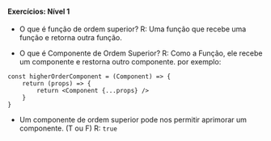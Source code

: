 #### Exercícios: Nível 1

- O que é função de ordem superior?
R: Uma função que recebe uma função e retorna outra função.

- O que é Componente de Ordem Superior?
R: Como a Função, ele recebe um componente e restorna outro componente.
por exemplo:
```
const higherOrderComponent = (Component) => {
    return (props) => {
        return <Component {...props} />
    }
}
```

- Um componente de ordem superior pode nos permitir aprimorar um componente. (T ou F)
R: ```true```
